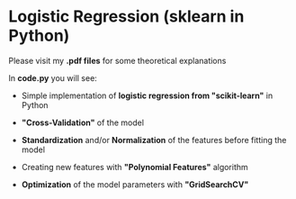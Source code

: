 # Logistic Regression (sklearn in Python)
Please visit my **.pdf files** for some theoretical explanations

In **code.py** you will see:

- Simple implementation of **logistic regression from "scikit-learn"** in Python

- **"Cross-Validation"** of the model

- **Standardization** and/or **Normalization** of the features before fitting the model

- Creating new features with **"Polynomial Features"** algorithm

- **Optimization** of the model parameters with **"GridSearchCV"**
